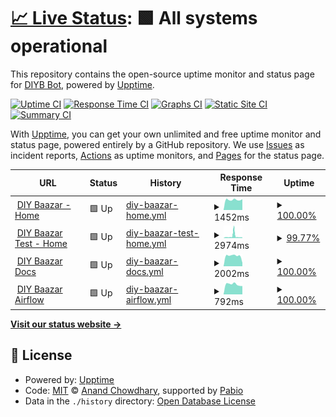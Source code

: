 # [📈 Live Status](https://diybaazar-bot.github.io/upptime): <!--live status--> **🟩 All systems operational**

This repository contains the open-source uptime monitor and status page for [DIYB Bot](diybaazar.com), powered by [Upptime](https://github.com/upptime/upptime).

[![Uptime CI](https://github.com/diybaazar-bot/upptime/workflows/Uptime%20CI/badge.svg)](https://github.com/diybaazar-bot/upptime/actions?query=workflow%3A%22Uptime+CI%22)
[![Response Time CI](https://github.com/diybaazar-bot/upptime/workflows/Response%20Time%20CI/badge.svg)](https://github.com/diybaazar-bot/upptime/actions?query=workflow%3A%22Response+Time+CI%22)
[![Graphs CI](https://github.com/diybaazar-bot/upptime/workflows/Graphs%20CI/badge.svg)](https://github.com/diybaazar-bot/upptime/actions?query=workflow%3A%22Graphs+CI%22)
[![Static Site CI](https://github.com/diybaazar-bot/upptime/workflows/Static%20Site%20CI/badge.svg)](https://github.com/diybaazar-bot/upptime/actions?query=workflow%3A%22Static+Site+CI%22)
[![Summary CI](https://github.com/diybaazar-bot/upptime/workflows/Summary%20CI/badge.svg)](https://github.com/diybaazar-bot/upptime/actions?query=workflow%3A%22Summary+CI%22)

With [Upptime](https://upptime.js.org), you can get your own unlimited and free uptime monitor and status page, powered entirely by a GitHub repository. We use [Issues](https://github.com/diybaazar-bot/upptime/issues) as incident reports, [Actions](https://github.com/diybaazar-bot/upptime/actions) as uptime monitors, and [Pages](https://diybaazar-bot.github.io/upptime) for the status page.

<!--start: status pages-->
<!-- This summary is generated by Upptime (https://github.com/upptime/upptime) -->
<!-- Do not edit this manually, your changes will be overwritten -->
<!-- prettier-ignore -->
| URL | Status | History | Response Time | Uptime |
| --- | ------ | ------- | ------------- | ------ |
| <img alt="" src="https://icons.duckduckgo.com/ip3/diybaazar.com.ico" height="13"> [DIY Baazar - Home](https://diybaazar.com) | 🟩 Up | [diy-baazar-home.yml](https://github.com/diybaazar-bot/diy-upptime/commits/HEAD/history/diy-baazar-home.yml) | <details><summary><img alt="Response time graph" src="./graphs/diy-baazar-home/response-time-week.png" height="20"> 1452ms</summary><br><a href="https://diybaazar-bot.github.io/diy-upptime/history/diy-baazar-home"><img alt="Response time 1258" src="https://img.shields.io/endpoint?url=https%3A%2F%2Fraw.githubusercontent.com%2Fdiybaazar-bot%2Fdiy-upptime%2FHEAD%2Fapi%2Fdiy-baazar-home%2Fresponse-time.json"></a><br><a href="https://diybaazar-bot.github.io/diy-upptime/history/diy-baazar-home"><img alt="24-hour response time 1549" src="https://img.shields.io/endpoint?url=https%3A%2F%2Fraw.githubusercontent.com%2Fdiybaazar-bot%2Fdiy-upptime%2FHEAD%2Fapi%2Fdiy-baazar-home%2Fresponse-time-day.json"></a><br><a href="https://diybaazar-bot.github.io/diy-upptime/history/diy-baazar-home"><img alt="7-day response time 1452" src="https://img.shields.io/endpoint?url=https%3A%2F%2Fraw.githubusercontent.com%2Fdiybaazar-bot%2Fdiy-upptime%2FHEAD%2Fapi%2Fdiy-baazar-home%2Fresponse-time-week.json"></a><br><a href="https://diybaazar-bot.github.io/diy-upptime/history/diy-baazar-home"><img alt="30-day response time 1434" src="https://img.shields.io/endpoint?url=https%3A%2F%2Fraw.githubusercontent.com%2Fdiybaazar-bot%2Fdiy-upptime%2FHEAD%2Fapi%2Fdiy-baazar-home%2Fresponse-time-month.json"></a><br><a href="https://diybaazar-bot.github.io/diy-upptime/history/diy-baazar-home"><img alt="1-year response time 1279" src="https://img.shields.io/endpoint?url=https%3A%2F%2Fraw.githubusercontent.com%2Fdiybaazar-bot%2Fdiy-upptime%2FHEAD%2Fapi%2Fdiy-baazar-home%2Fresponse-time-year.json"></a></details> | <details><summary><a href="https://diybaazar-bot.github.io/diy-upptime/history/diy-baazar-home">100.00%</a></summary><a href="https://diybaazar-bot.github.io/diy-upptime/history/diy-baazar-home"><img alt="All-time uptime 99.31%" src="https://img.shields.io/endpoint?url=https%3A%2F%2Fraw.githubusercontent.com%2Fdiybaazar-bot%2Fdiy-upptime%2FHEAD%2Fapi%2Fdiy-baazar-home%2Fuptime.json"></a><br><a href="https://diybaazar-bot.github.io/diy-upptime/history/diy-baazar-home"><img alt="24-hour uptime 100.00%" src="https://img.shields.io/endpoint?url=https%3A%2F%2Fraw.githubusercontent.com%2Fdiybaazar-bot%2Fdiy-upptime%2FHEAD%2Fapi%2Fdiy-baazar-home%2Fuptime-day.json"></a><br><a href="https://diybaazar-bot.github.io/diy-upptime/history/diy-baazar-home"><img alt="7-day uptime 100.00%" src="https://img.shields.io/endpoint?url=https%3A%2F%2Fraw.githubusercontent.com%2Fdiybaazar-bot%2Fdiy-upptime%2FHEAD%2Fapi%2Fdiy-baazar-home%2Fuptime-week.json"></a><br><a href="https://diybaazar-bot.github.io/diy-upptime/history/diy-baazar-home"><img alt="30-day uptime 100.00%" src="https://img.shields.io/endpoint?url=https%3A%2F%2Fraw.githubusercontent.com%2Fdiybaazar-bot%2Fdiy-upptime%2FHEAD%2Fapi%2Fdiy-baazar-home%2Fuptime-month.json"></a><br><a href="https://diybaazar-bot.github.io/diy-upptime/history/diy-baazar-home"><img alt="1-year uptime 99.25%" src="https://img.shields.io/endpoint?url=https%3A%2F%2Fraw.githubusercontent.com%2Fdiybaazar-bot%2Fdiy-upptime%2FHEAD%2Fapi%2Fdiy-baazar-home%2Fuptime-year.json"></a></details>
| <img alt="" src="https://icons.duckduckgo.com/ip3/test.diybaazar.com.ico" height="13"> [DIY Baazar Test - Home](https://test.diybaazar.com) | 🟩 Up | [diy-baazar-test-home.yml](https://github.com/diybaazar-bot/diy-upptime/commits/HEAD/history/diy-baazar-test-home.yml) | <details><summary><img alt="Response time graph" src="./graphs/diy-baazar-test-home/response-time-week.png" height="20"> 2974ms</summary><br><a href="https://diybaazar-bot.github.io/diy-upptime/history/diy-baazar-test-home"><img alt="Response time 1432" src="https://img.shields.io/endpoint?url=https%3A%2F%2Fraw.githubusercontent.com%2Fdiybaazar-bot%2Fdiy-upptime%2FHEAD%2Fapi%2Fdiy-baazar-test-home%2Fresponse-time.json"></a><br><a href="https://diybaazar-bot.github.io/diy-upptime/history/diy-baazar-test-home"><img alt="24-hour response time 1406" src="https://img.shields.io/endpoint?url=https%3A%2F%2Fraw.githubusercontent.com%2Fdiybaazar-bot%2Fdiy-upptime%2FHEAD%2Fapi%2Fdiy-baazar-test-home%2Fresponse-time-day.json"></a><br><a href="https://diybaazar-bot.github.io/diy-upptime/history/diy-baazar-test-home"><img alt="7-day response time 2974" src="https://img.shields.io/endpoint?url=https%3A%2F%2Fraw.githubusercontent.com%2Fdiybaazar-bot%2Fdiy-upptime%2FHEAD%2Fapi%2Fdiy-baazar-test-home%2Fresponse-time-week.json"></a><br><a href="https://diybaazar-bot.github.io/diy-upptime/history/diy-baazar-test-home"><img alt="30-day response time 1843" src="https://img.shields.io/endpoint?url=https%3A%2F%2Fraw.githubusercontent.com%2Fdiybaazar-bot%2Fdiy-upptime%2FHEAD%2Fapi%2Fdiy-baazar-test-home%2Fresponse-time-month.json"></a><br><a href="https://diybaazar-bot.github.io/diy-upptime/history/diy-baazar-test-home"><img alt="1-year response time 1432" src="https://img.shields.io/endpoint?url=https%3A%2F%2Fraw.githubusercontent.com%2Fdiybaazar-bot%2Fdiy-upptime%2FHEAD%2Fapi%2Fdiy-baazar-test-home%2Fresponse-time-year.json"></a></details> | <details><summary><a href="https://diybaazar-bot.github.io/diy-upptime/history/diy-baazar-test-home">99.77%</a></summary><a href="https://diybaazar-bot.github.io/diy-upptime/history/diy-baazar-test-home"><img alt="All-time uptime 99.48%" src="https://img.shields.io/endpoint?url=https%3A%2F%2Fraw.githubusercontent.com%2Fdiybaazar-bot%2Fdiy-upptime%2FHEAD%2Fapi%2Fdiy-baazar-test-home%2Fuptime.json"></a><br><a href="https://diybaazar-bot.github.io/diy-upptime/history/diy-baazar-test-home"><img alt="24-hour uptime 100.00%" src="https://img.shields.io/endpoint?url=https%3A%2F%2Fraw.githubusercontent.com%2Fdiybaazar-bot%2Fdiy-upptime%2FHEAD%2Fapi%2Fdiy-baazar-test-home%2Fuptime-day.json"></a><br><a href="https://diybaazar-bot.github.io/diy-upptime/history/diy-baazar-test-home"><img alt="7-day uptime 99.77%" src="https://img.shields.io/endpoint?url=https%3A%2F%2Fraw.githubusercontent.com%2Fdiybaazar-bot%2Fdiy-upptime%2FHEAD%2Fapi%2Fdiy-baazar-test-home%2Fuptime-week.json"></a><br><a href="https://diybaazar-bot.github.io/diy-upptime/history/diy-baazar-test-home"><img alt="30-day uptime 99.95%" src="https://img.shields.io/endpoint?url=https%3A%2F%2Fraw.githubusercontent.com%2Fdiybaazar-bot%2Fdiy-upptime%2FHEAD%2Fapi%2Fdiy-baazar-test-home%2Fuptime-month.json"></a><br><a href="https://diybaazar-bot.github.io/diy-upptime/history/diy-baazar-test-home"><img alt="1-year uptime 99.48%" src="https://img.shields.io/endpoint?url=https%3A%2F%2Fraw.githubusercontent.com%2Fdiybaazar-bot%2Fdiy-upptime%2FHEAD%2Fapi%2Fdiy-baazar-test-home%2Fuptime-year.json"></a></details>
| <img alt="" src="https://icons.duckduckgo.com/ip3/docs.diybaazar.com.ico" height="13"> [DIY Baazar Docs](https://docs.diybaazar.com) | 🟩 Up | [diy-baazar-docs.yml](https://github.com/diybaazar-bot/diy-upptime/commits/HEAD/history/diy-baazar-docs.yml) | <details><summary><img alt="Response time graph" src="./graphs/diy-baazar-docs/response-time-week.png" height="20"> 2002ms</summary><br><a href="https://diybaazar-bot.github.io/diy-upptime/history/diy-baazar-docs"><img alt="Response time 1997" src="https://img.shields.io/endpoint?url=https%3A%2F%2Fraw.githubusercontent.com%2Fdiybaazar-bot%2Fdiy-upptime%2FHEAD%2Fapi%2Fdiy-baazar-docs%2Fresponse-time.json"></a><br><a href="https://diybaazar-bot.github.io/diy-upptime/history/diy-baazar-docs"><img alt="24-hour response time 2682" src="https://img.shields.io/endpoint?url=https%3A%2F%2Fraw.githubusercontent.com%2Fdiybaazar-bot%2Fdiy-upptime%2FHEAD%2Fapi%2Fdiy-baazar-docs%2Fresponse-time-day.json"></a><br><a href="https://diybaazar-bot.github.io/diy-upptime/history/diy-baazar-docs"><img alt="7-day response time 2002" src="https://img.shields.io/endpoint?url=https%3A%2F%2Fraw.githubusercontent.com%2Fdiybaazar-bot%2Fdiy-upptime%2FHEAD%2Fapi%2Fdiy-baazar-docs%2Fresponse-time-week.json"></a><br><a href="https://diybaazar-bot.github.io/diy-upptime/history/diy-baazar-docs"><img alt="30-day response time 2018" src="https://img.shields.io/endpoint?url=https%3A%2F%2Fraw.githubusercontent.com%2Fdiybaazar-bot%2Fdiy-upptime%2FHEAD%2Fapi%2Fdiy-baazar-docs%2Fresponse-time-month.json"></a><br><a href="https://diybaazar-bot.github.io/diy-upptime/history/diy-baazar-docs"><img alt="1-year response time 2032" src="https://img.shields.io/endpoint?url=https%3A%2F%2Fraw.githubusercontent.com%2Fdiybaazar-bot%2Fdiy-upptime%2FHEAD%2Fapi%2Fdiy-baazar-docs%2Fresponse-time-year.json"></a></details> | <details><summary><a href="https://diybaazar-bot.github.io/diy-upptime/history/diy-baazar-docs">100.00%</a></summary><a href="https://diybaazar-bot.github.io/diy-upptime/history/diy-baazar-docs"><img alt="All-time uptime 99.38%" src="https://img.shields.io/endpoint?url=https%3A%2F%2Fraw.githubusercontent.com%2Fdiybaazar-bot%2Fdiy-upptime%2FHEAD%2Fapi%2Fdiy-baazar-docs%2Fuptime.json"></a><br><a href="https://diybaazar-bot.github.io/diy-upptime/history/diy-baazar-docs"><img alt="24-hour uptime 100.00%" src="https://img.shields.io/endpoint?url=https%3A%2F%2Fraw.githubusercontent.com%2Fdiybaazar-bot%2Fdiy-upptime%2FHEAD%2Fapi%2Fdiy-baazar-docs%2Fuptime-day.json"></a><br><a href="https://diybaazar-bot.github.io/diy-upptime/history/diy-baazar-docs"><img alt="7-day uptime 100.00%" src="https://img.shields.io/endpoint?url=https%3A%2F%2Fraw.githubusercontent.com%2Fdiybaazar-bot%2Fdiy-upptime%2FHEAD%2Fapi%2Fdiy-baazar-docs%2Fuptime-week.json"></a><br><a href="https://diybaazar-bot.github.io/diy-upptime/history/diy-baazar-docs"><img alt="30-day uptime 100.00%" src="https://img.shields.io/endpoint?url=https%3A%2F%2Fraw.githubusercontent.com%2Fdiybaazar-bot%2Fdiy-upptime%2FHEAD%2Fapi%2Fdiy-baazar-docs%2Fuptime-month.json"></a><br><a href="https://diybaazar-bot.github.io/diy-upptime/history/diy-baazar-docs"><img alt="1-year uptime 99.33%" src="https://img.shields.io/endpoint?url=https%3A%2F%2Fraw.githubusercontent.com%2Fdiybaazar-bot%2Fdiy-upptime%2FHEAD%2Fapi%2Fdiy-baazar-docs%2Fuptime-year.json"></a></details>
| <img alt="" src="https://icons.duckduckgo.com/ip3/airflow.diybaazar.com.ico" height="13"> [DIY Baazar Airflow](https://airflow.diybaazar.com) | 🟩 Up | [diy-baazar-airflow.yml](https://github.com/diybaazar-bot/diy-upptime/commits/HEAD/history/diy-baazar-airflow.yml) | <details><summary><img alt="Response time graph" src="./graphs/diy-baazar-airflow/response-time-week.png" height="20"> 792ms</summary><br><a href="https://diybaazar-bot.github.io/diy-upptime/history/diy-baazar-airflow"><img alt="Response time 807" src="https://img.shields.io/endpoint?url=https%3A%2F%2Fraw.githubusercontent.com%2Fdiybaazar-bot%2Fdiy-upptime%2FHEAD%2Fapi%2Fdiy-baazar-airflow%2Fresponse-time.json"></a><br><a href="https://diybaazar-bot.github.io/diy-upptime/history/diy-baazar-airflow"><img alt="24-hour response time 899" src="https://img.shields.io/endpoint?url=https%3A%2F%2Fraw.githubusercontent.com%2Fdiybaazar-bot%2Fdiy-upptime%2FHEAD%2Fapi%2Fdiy-baazar-airflow%2Fresponse-time-day.json"></a><br><a href="https://diybaazar-bot.github.io/diy-upptime/history/diy-baazar-airflow"><img alt="7-day response time 792" src="https://img.shields.io/endpoint?url=https%3A%2F%2Fraw.githubusercontent.com%2Fdiybaazar-bot%2Fdiy-upptime%2FHEAD%2Fapi%2Fdiy-baazar-airflow%2Fresponse-time-week.json"></a><br><a href="https://diybaazar-bot.github.io/diy-upptime/history/diy-baazar-airflow"><img alt="30-day response time 807" src="https://img.shields.io/endpoint?url=https%3A%2F%2Fraw.githubusercontent.com%2Fdiybaazar-bot%2Fdiy-upptime%2FHEAD%2Fapi%2Fdiy-baazar-airflow%2Fresponse-time-month.json"></a><br><a href="https://diybaazar-bot.github.io/diy-upptime/history/diy-baazar-airflow"><img alt="1-year response time 807" src="https://img.shields.io/endpoint?url=https%3A%2F%2Fraw.githubusercontent.com%2Fdiybaazar-bot%2Fdiy-upptime%2FHEAD%2Fapi%2Fdiy-baazar-airflow%2Fresponse-time-year.json"></a></details> | <details><summary><a href="https://diybaazar-bot.github.io/diy-upptime/history/diy-baazar-airflow">100.00%</a></summary><a href="https://diybaazar-bot.github.io/diy-upptime/history/diy-baazar-airflow"><img alt="All-time uptime 100.00%" src="https://img.shields.io/endpoint?url=https%3A%2F%2Fraw.githubusercontent.com%2Fdiybaazar-bot%2Fdiy-upptime%2FHEAD%2Fapi%2Fdiy-baazar-airflow%2Fuptime.json"></a><br><a href="https://diybaazar-bot.github.io/diy-upptime/history/diy-baazar-airflow"><img alt="24-hour uptime 100.00%" src="https://img.shields.io/endpoint?url=https%3A%2F%2Fraw.githubusercontent.com%2Fdiybaazar-bot%2Fdiy-upptime%2FHEAD%2Fapi%2Fdiy-baazar-airflow%2Fuptime-day.json"></a><br><a href="https://diybaazar-bot.github.io/diy-upptime/history/diy-baazar-airflow"><img alt="7-day uptime 100.00%" src="https://img.shields.io/endpoint?url=https%3A%2F%2Fraw.githubusercontent.com%2Fdiybaazar-bot%2Fdiy-upptime%2FHEAD%2Fapi%2Fdiy-baazar-airflow%2Fuptime-week.json"></a><br><a href="https://diybaazar-bot.github.io/diy-upptime/history/diy-baazar-airflow"><img alt="30-day uptime 100.00%" src="https://img.shields.io/endpoint?url=https%3A%2F%2Fraw.githubusercontent.com%2Fdiybaazar-bot%2Fdiy-upptime%2FHEAD%2Fapi%2Fdiy-baazar-airflow%2Fuptime-month.json"></a><br><a href="https://diybaazar-bot.github.io/diy-upptime/history/diy-baazar-airflow"><img alt="1-year uptime 100.00%" src="https://img.shields.io/endpoint?url=https%3A%2F%2Fraw.githubusercontent.com%2Fdiybaazar-bot%2Fdiy-upptime%2FHEAD%2Fapi%2Fdiy-baazar-airflow%2Fuptime-year.json"></a></details>

<!--end: status pages-->

[**Visit our status website →**](https://diybaazar-bot.github.io/diy-upptime/)

## 📄 License

- Powered by: [Upptime](https://github.com/upptime/upptime)
- Code: [MIT](./LICENSE) © [Anand Chowdhary](https://anandchowdhary.com), supported by [Pabio](https://pabio.com)
- Data in the `./history` directory: [Open Database License](https://opendatacommons.org/licenses/odbl/1-0/)
